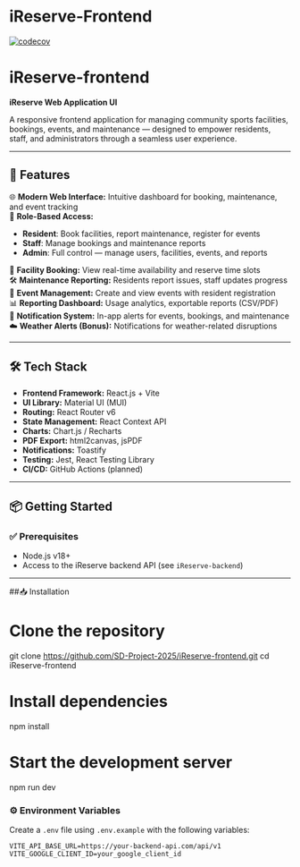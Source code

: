 # iReserve-Frontend
[![codecov](https://codecov.io/gh/SD-Project-2025/iReserve-Frontend-Backup/graph/badge.svg?token=dZ53gSdc1G)](https://codecov.io/gh/SD-Project-2025/iReserve-Frontend-Backup)

# iReserve-frontend  
**iReserve Web Application UI**

A responsive frontend application for managing community sports facilities, bookings, events, and maintenance — designed to empower residents, staff, and administrators through a seamless user experience.

---

## 🚀 Features

🌐 **Modern Web Interface:** Intuitive dashboard for booking, maintenance, and event tracking  
🔐 **Role-Based Access:**
- **Resident**: Book facilities, report maintenance, register for events  
- **Staff**: Manage bookings and maintenance reports  
- **Admin**: Full control — manage users, facilities, events, and reports  

📅 **Facility Booking:** View real-time availability and reserve time slots  
🛠️ **Maintenance Reporting:** Residents report issues, staff updates progress  
🎉 **Event Management:** Create and view events with resident registration  
📊 **Reporting Dashboard:** Usage analytics, exportable reports (CSV/PDF)  
📣 **Notification System:** In-app alerts for events, bookings, and maintenance  
☁️ **Weather Alerts (Bonus):** Notifications for weather-related disruptions  

---

## 🛠️ Tech Stack

- **Frontend Framework:** React.js + Vite
- **UI Library:** Material UI (MUI)
- **Routing:** React Router v6
- **State Management:** React Context API
- **Charts:** Chart.js / Recharts
- **PDF Export:** html2canvas, jsPDF
- **Notifications:** Toastify
- **Testing:** Jest, React Testing Library
- **CI/CD:** GitHub Actions (planned)

---

## 📦 Getting Started

### ✅ Prerequisites

- Node.js v18+
- Access to the iReserve backend API (see `iReserve-backend`)

---


##📥 Installation
# Clone the repository
git clone https://github.com/SD-Project-2025/iReserve-frontend.git
cd iReserve-frontend

# Install dependencies
npm install

# Start the development server
npm run dev


### ⚙️ Environment Variables

Create a `.env` file using `.env.example` with the following variables:

```env
VITE_API_BASE_URL=https://your-backend-api.com/api/v1
VITE_GOOGLE_CLIENT_ID=your_google_client_id


